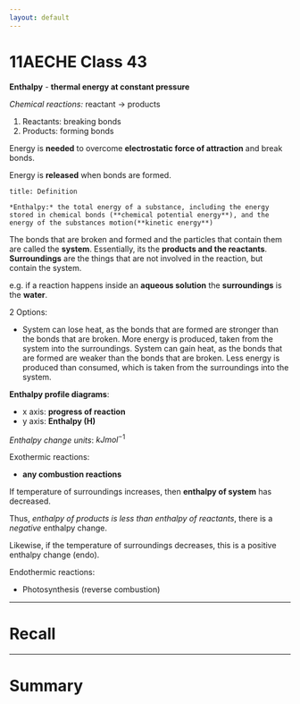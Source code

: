 ```yaml
---
layout: default
---
```


# 11AECHE Class 43

**Enthalpy** - **thermal energy at constant pressure**

*Chemical reactions:*
reactant $\rightarrow$ products
1. Reactants: breaking bonds
2. Products: forming bonds

Energy is **needed** to overcome **electrostatic force of attraction** and break bonds.

Energy is **released** when bonds are formed.

```ad-note
title: Definition

*Enthalpy:* the total energy of a substance, including the energy stored in chemical bonds (**chemical potential energy**), and the energy of the substances motion(**kinetic energy**)
```

The bonds that are broken and formed and the particles that contain them are called the **system**. Essentially, its the **products and the reactants**.
**Surroundings** are the things that are not involved in the reaction, but contain the system.

e.g. if a reaction happens inside an **aqueous solution** the **surroundings** is the **water**.

2 Options:
- System can lose heat, as the bonds that are formed are stronger than the bonds that are broken. More energy is produced, taken from the system into the surroundings.
  System can gain heat, as the bonds that are formed are weaker than the bonds that are broken. Less energy is produced than consumed, which is taken from the surroundings into the system.

**Enthalpy profile diagrams**:
- x axis: **progress of reaction**
- y axis: **Enthalpy (H)**

*Enthalpy change units*: $kJmol^{-1}$

Exothermic reactions:
- **any combustion reactions**

If temperature of surroundings increases, then **enthalpy of system** has decreased.

Thus, *enthalpy of products is less than enthalpy of reactants*, there is a *negative* enthalpy change.

Likewise, if the temperature of surroundings decreases, this is a positive enthalpy change (endo).

Endothermic reactions:
- Photosynthesis (reverse combustion)

---
# Recall







---
# Summary


